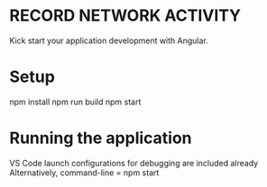 # RECORD NETWORK ACTIVITY

Kick start your application development with Angular.
 

# Setup
 
npm install
npm run build
npm start

# Running the application
VS Code launch configurations for debugging are included already
Alternatively, command-line = npm start
